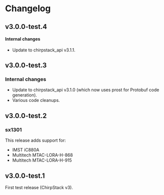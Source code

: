 # Changelog

## v3.0.0-test.4

#### Internal changes

* Update to chirpstack_api v3.1.1.

## v3.0.0-test.3

### Internal changes

* Update to chirpstack_api v3.1.0 (which now uses prost for Protobuf code generation).
* Various code cleanups.

## v3.0.0-test.2

### sx1301

This release adds support for:

* IMST iC880A
* Multitech MTAC-LORA-H-868
* Multitech MTAC-LORA-H-915

## v3.0.0-test.1

First test release (ChirpStack v3).
